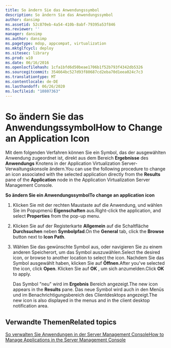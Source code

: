```yaml
---
title: So ändern Sie das Anwendungssymbol
description: So ändern Sie das Anwendungssymbol
author: dansimp
ms.assetid: 52c870eb-4a54-410b-8abf-79395a53f846
ms.reviewer: ''
manager: dansimp
ms.author: dansimp
ms.pagetype: mdop, appcompat, virtualization
ms.mktglfcycl: deploy
ms.sitesec: library
ms.prod: w10
ms.date: 06/16/2016
ms.openlocfilehash: 1cfa1bfd6d50beae1706b1f52b793f4342db5326
ms.sourcegitcommit: 354664bc527d93f80687cd2eba70d1eea024c7c3
ms.translationtype: MT
ms.contentlocale: de-DE
ms.lasthandoff: 06/26/2020
ms.locfileid: "10807363"
---
```

# <span data-ttu-id="db6ca-103">So ändern Sie das Anwendungssymbol</span><span class="sxs-lookup"><span data-stu-id="db6ca-103">How to Change an Application Icon</span></span>


<span data-ttu-id="db6ca-104">Mit dem folgenden Verfahren können Sie ein Symbol, das der ausgewählten Anwendung zugeordnet ist, direkt aus dem Bereich **Ergebnisse** des **Anwendungs** Knotens in der Application Virtualization Server-Verwaltungskonsole ändern.</span><span class="sxs-lookup"><span data-stu-id="db6ca-104">You can use the following procedure to change an icon associated with the selected application directly from the **Results** pane of the **Application** node in the Application Virtualization Server Management Console.</span></span>

**<span data-ttu-id="db6ca-105">So ändern Sie ein Anwendungssymbol</span><span class="sxs-lookup"><span data-stu-id="db6ca-105">To change an application icon</span></span>**

1.  <span data-ttu-id="db6ca-106">Klicken Sie mit der rechten Maustaste auf die Anwendung, und wählen Sie im Popupmenü **Eigenschaften** aus.</span><span class="sxs-lookup"><span data-stu-id="db6ca-106">Right-click the application, and select **Properties** from the pop-up menu.</span></span>

2.  <span data-ttu-id="db6ca-107">Klicken Sie auf der Registerkarte **Allgemein** auf die Schaltfläche **Durchsuchen** neben **Symbolpfad**.</span><span class="sxs-lookup"><span data-stu-id="db6ca-107">On the **General** tab, click the **Browse** button next to **Icon Path**.</span></span>

3.  <span data-ttu-id="db6ca-108">Wählen Sie das gewünschte Symbol aus, oder navigieren Sie zu einem anderen Speicherort, um das Symbol auszuwählen.</span><span class="sxs-lookup"><span data-stu-id="db6ca-108">Select the desired icon, or browse to another location to select the icon.</span></span> <span data-ttu-id="db6ca-109">Nachdem Sie das Symbol ausgewählt haben, klicken Sie auf **Öffnen**.</span><span class="sxs-lookup"><span data-stu-id="db6ca-109">After you've selected the icon, click **Open**.</span></span> <span data-ttu-id="db6ca-110">Klicken Sie auf **OK** , um sich anzumelden.</span><span class="sxs-lookup"><span data-stu-id="db6ca-110">Click **OK** to apply.</span></span>

    <span data-ttu-id="db6ca-111">Das Symbol "neu" wird im **Ergebnis** Bereich angezeigt.</span><span class="sxs-lookup"><span data-stu-id="db6ca-111">The new icon appears in the **Results** pane.</span></span> <span data-ttu-id="db6ca-112">Das neue Symbol wird auch in den Menüs und im Benachrichtigungsbereich des Clientdesktops angezeigt.</span><span class="sxs-lookup"><span data-stu-id="db6ca-112">The new icon is also displayed in the menus and in the client desktop notification area.</span></span>

## <span data-ttu-id="db6ca-113">Verwandte Themen</span><span class="sxs-lookup"><span data-stu-id="db6ca-113">Related topics</span></span>


[<span data-ttu-id="db6ca-114">So verwalten Sie Anwendungen in der Server Management Console</span><span class="sxs-lookup"><span data-stu-id="db6ca-114">How to Manage Applications in the Server Management Console</span></span>](how-to-manage-applications-in-the-server-management-console.md)

 

 





